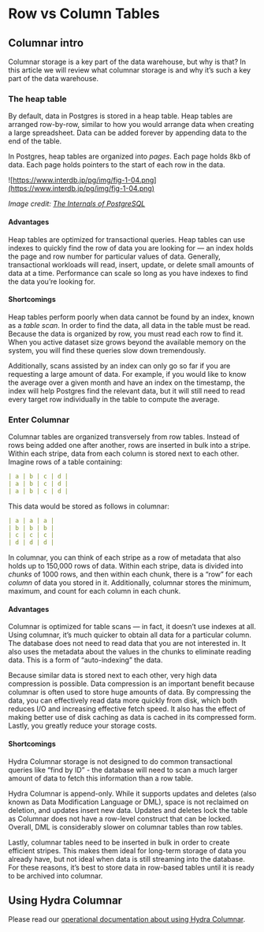 # Row vs Column Tables

## Columnar intro

Columnar storage is a key part of the data warehouse, but why is that? In this article we will review what columnar storage is and why it’s such a key part of the data warehouse.

### The heap table

By default, data in Postgres is stored in a heap table. Heap tables are arranged row-by-row, similar to how you would arrange data when creating a large spreadsheet. Data can be added forever by appending data to the end of the table.

In Postgres, heap tables are organized into _pages_. Each page holds 8kb of data. Each page holds pointers to the start of each row in the data.

![https://www.interdb.jp/pg/img/fig-1-04.png](https://www.interdb.jp/pg/img/fig-1-04.png)

_Image credit:_ [_The Internals of PostgreSQL_](https://www.interdb.jp/pg/pgsql01.html)

#### Advantages

Heap tables are optimized for transactional queries. Heap tables can use indexes to quickly find the row of data you are looking for — an index holds the page and row number for particular values of data. Generally, transactional workloads will read, insert, update, or delete small amounts of data at a time. Performance can scale so long as you have indexes to find the data you’re looking for.

#### Shortcomings

Heap tables perform poorly when data cannot be found by an index, known as a _table scan_. In order to find the data, all data in the table must be read. Because the data is organized by row, you must read each row to find it. When you active dataset size grows beyond the available memory on the system, you will find these queries slow down tremendously.

Additionally, scans assisted by an index can only go so far if you are requesting a large amount of data. For example, if you would like to know the average over a given month and have an index on the timestamp, the index will help Postgres find the relevant data, but it will still need to read every target row individually in the table to compute the average.

### Enter Columnar

Columnar tables are organized transversely from row tables. Instead of rows being added one after another, rows are inserted in bulk into a stripe. Within each stripe, data from each column is stored next to each other. Imagine rows of a table containing:

```yaml
| a | b | c | d |
| a | b | c | d |
| a | b | c | d |
```

This data would be stored as follows in columnar:

```yaml
| a | a | a |
| b | b | b |
| c | c | c |
| d | d | d |
```

In columnar, you can think of each stripe as a row of metadata that also holds up to 150,000 rows of data. Within each stripe, data is divided into _chunks_ of 1000 rows, and then within each chunk, there is a “row” for each _column_ of data you stored in it. Additionally, columnar stores the minimum, maximum, and count for each column in each chunk.

#### Advantages

Columnar is optimized for table scans — in fact, it doesn’t use indexes at all. Using columnar, it’s much quicker to obtain all data for a particular column. The database does not need to read data that you are not interested in. It also uses the metadata about the values in the chunks to eliminate reading data. This is a form of “auto-indexing” the data.

Because similar data is stored next to each other, very high data compression is possible. Data compression is an important benefit because columnar is often used to store huge amounts of data. By compressing the data, you can effectively read data more quickly from disk, which both reduces I/O and increasing effective fetch speed. It also has the effect of making better use of disk caching as data is cached in its compressed form. Lastly, you greatly reduce your storage costs.

#### Shortcomings

Hydra Columnar storage is not designed to do common transactional queries like “find by ID” - the database will need to scan a much larger amount of data to fetch this information than a row table.

Hydra Columnar is append-only. While it supports updates and deletes (also known as Data Modification Language or DML), space is not reclaimed on deletion, and updates insert new data. Updates and deletes lock the table as Columnar does not have a row-level construct that can be locked. Overall, DML is considerably slower on columnar tables than row tables.

Lastly, columnar tables need to be inserted in bulk in order to create efficient stripes. This makes them ideal for long-term storage of data you already have, but not ideal when data is still streaming into the database. For these reasons, it’s best to store data in row-based tables until it is ready to be archived into columnar.

## Using Hydra Columnar

Please read our [operational documentation about using Hydra Columnar](../../concepts/using-hydra-columnar.md).
